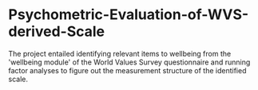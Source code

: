 # Psychometric-Evaluation-of-WVS-derived-Scale

The project entailed identifying relevant items to wellbeing from the 'wellbeing module' of the World Values Survey questionnaire and running factor analyses to figure out the measurement structure of the identified scale. 
